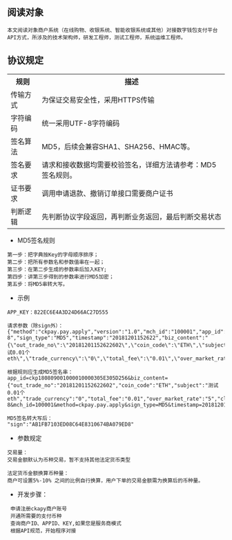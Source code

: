 ## 阅读对象

```text
本文阅读对象商户系统（在线购物、收银系统、智能收银系统或其他）对接数字钱包支付平台API方式，所涉及的技术架构师，研发工程师，测试工程师，系统运维工程师。
```

## 协议规定

<table data-hy-role="doctbl">
    <th>规则</th>
    <th>描述</th>
  </tr>
<tr>
    <td>传输方式</td>
    <td>为保证交易安全性，采用HTTPS传输</td>
</tr>
<tr>
    <td>字符编码</td>
    <td>统一采用UTF-8字符编码</td>
</tr>
<tr>
    <td>签名算法</td>
    <td>MD5，后续会兼容SHA1、SHA256、HMAC等。</td>
</tr>
<tr>
    <td>签名要求</td>
    <td>请求和接收数据均需要校验签名，详细方法请参考：MD5签名规则。</td>
</tr>
<tr>
    <td>证书要求</td>
    <td>调用申请退款、撤销订单接口需要商户证书</td>
</tr>
<tr>
    <td>判断逻辑</td>
    <td>先判断协议字段返回，再判断业务返回，最后判断交易状态</td>
</tr>
</table>

- MD5签名规则
```
第一步：把字典按Key的字母顺序排序；
第二步：把所有参数名和参数值串在一起；
第三步：在第二步生成的参数串后加入KEY;
第四步：讲第三步得到的参数串进行MD5加密；
第五步：将MD5串转大写。
```

- 示例

```text
APP_KEY：822EC6E4A3D24D66AC27D555

请求参数（除sign外）：
{"method":"ckpay.pay.apply","version":"1.0","mch_id":"100001","app_id":"ckp180809001000010000305E305D256","charset":"utf-8","sign_type":"MD5","timestamp":"20181201152622","biz_content":"{\"out_trade_no\":\"20181201152622602\",\"coin_code\":\"ETH\",\"subject\":\"测试0.01个eth\",\"trade_currency\":\"0\",\"total_fee\":\"0.01\",\"over_market_rate\":\"5\",\"client_ip\":\"127.000.000.001\",\"notify_url\":\"http://localhost/Heebit/Test/Pay/RecNotifyUrl.aspx\",\"return_url\":\"http://localhost/Heebit/Test/Pay/RecReturnUrl.aspx\"}"}
```

```text
根据规则应生成MD5签名串：
app_id=ckp180809001000010000305E305D256&biz_content={"out_trade_no":"20181201152622602","coin_code":"ETH","subject":"测试0.01个eth","trade_currency":"0","total_fee":"0.01","over_market_rate":"5","client_ip":"127.000.000.001","notify_url":"http://localhost/Heebit/Test/Pay/RecNotifyUrl.aspx","return_url":"http://localhost/Heebit/Test/Pay/RecReturnUrl.aspx"}&charset=utf-8&mch_id=100001&method=ckpay.pay.apply&sign_type=MD5&timestamp=20181201152622&version=1.0&key=822EC6E4A3D24D66AC27D555
```


```test
MD5签名转大写后：
"sign":"AB1FB7103ED08C64E8310674BA079ED8"
```

- 参数规定


```test
交易量：
交易金额默认为币种交易，暂不支持其他法定货币类型
```

```test
法定货币金额换算币种量：
商户可设置5%-10% 之间的比例自行换算，用户下单的交易金额需为换算后的币种量。
```

- 开发步骤：

```text
 申请注册ckapy商户账号
 开通所需要的支付币种
 查询商户ID、APPID、KEY,如果您是服务商模式
 根据API规范，开始程序对接
```







